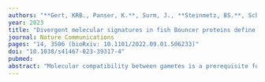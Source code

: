 ```yaml
---
authors: "**Gert, KRB., Panser, K.**, Surm, J., **Steinmetz, BS.**, Schleiffer, A., Jovine, L., Moran, Y., Kondrashov, F., **Pauli, A.#**"
year: 2023
title: "Divergent molecular signatures in fish Bouncer proteins define cross-fertilization boundaries"
journal: Nature Communications
pages: "14, 3506 (bioRxiv: 10.1101/2022.09.01.506233)"
doi: "10.1038/s41467-023-39317-4"
pubmed: 
abstract: "Molecular compatibility between gametes is a prerequisite for successful fertilization. As long as a sperm and egg can recognize and bind each other via their surface proteins, gamete fusion may occur even between members of separate species, resulting in hybrids that can impact speciation. The egg membrane protein Bouncer confers species specificity to gamete interactions between medaka and zebrafish, preventing their cross-fertilization. Here, we leverage this specificity to uncover distinct amino acid residues and N-glycosylation patterns that differentially influence the function of medaka and zebrafish Bouncer and contribute to cross-species incompatibility. Curiously, in contrast to the specificity observed for medaka and zebrafish Bouncer, seahorse and fugu Bouncer are compatible with both zebrafish and medaka sperm, in line with the pervasive purifying selection that dominates Bouncer’s evolution. The Bouncer-sperm interaction is therefore the product of seemingly opposing evolutionary forces that, for some species, restrict fertilization to closely related fish, and for others, allow broad gamete compatibility that enables hybridization."
---
```

